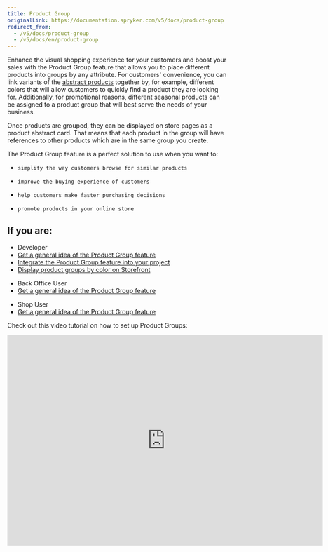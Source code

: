 ```yaml
---
title: Product Group
originalLink: https://documentation.spryker.com/v5/docs/product-group
redirect_from:
  - /v5/docs/product-group
  - /v5/docs/en/product-group
---
```


Enhance the visual shopping experience for your customers and boost your sales with the Product Group feature that allows you to place different products into groups by any attribute. For customers' convenience, you can link variants of the [abstract products](https://documentation.spryker.com/docs/en/product-abstraction) together by, for example, different colors that will allow customers to quickly find a product they are looking for. Additionally, for promotional reasons, different seasonal products can be assigned to a product group that will best serve the needs of your business.

Once products are grouped, they can be displayed on store pages as a product abstract card. That means that each product in the group will have references to other products which are in the same group you create.

The Product Group feature is a perfect solution to use when you want to:

*     simplify the way customers browse for similar products
*     improve the buying experience of customers
*     help customers make faster purchasing decisions
*     promote products in your online store

## If you are:

<div class="mr-container">
    <div class="mr-list-container">
        <!-- col1 -->
        <div class="mr-col">
            <ul class="mr-list mr-list-green">
                <li class="mr-title">Developer</li>
                <li><a href="https://documentation.spryker.com/docs/en/product-group-feature-overview" class="mr-link">Get a general idea of the Product Group feature</a></li>
   <li><a href="https://documentation.spryker.com/docs/en/product-group-feature-integration" class="mr-link">Integrate the Product Group feature into your project</a></li> 
   <li><a href="https://documentation.spryker.com/docs/en/howto-display-product-groups-by-color-on-the-storefront" class="mr-link">Display product groups by color on Storefront</a></li> 
            </ul>
        </div>
 <!-- col2 -->
        <div class="mr-col">
            <ul class="mr-list mr-list-blue">
                <li class="mr-title"> Back Office User</li>
                                <li><a href="https://documentation.spryker.com/docs/en/product-group-feature-overview" class="mr-link">Get a general idea of the Product Group feature</a></li>
            </ul>
        </div>
        <!-- col3 -->
        <div class="mr-col">
            <ul class="mr-list mr-list-blue">
                <li class="mr-title"> Shop User</li>
                <li><a href="https://documentation.spryker.com/docs/en/product-group-feature-overview" class="mr-link">Get a general idea of the Product Group feature</a></li>              
            </ul>
        </div>
           </div>  
     </div>
     
Check out this video tutorial on how to set up Product Groups:
<iframe src="https://spryker.wistia.com/medias/r5l2kit2c1" title="Product Group" allowtransparency="true" frameborder="0" scrolling="no" class="wistia_embed" name="wistia_embed" allowfullscreen="0" mozallowfullscreen="0" webkitallowfullscreen="0" oallowfullscreen="0" msallowfullscreen="0" width="720" height="480"></iframe>
